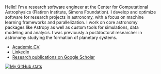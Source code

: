 Hello! I'm a research software engineer at the Center for Computational Astrophysics (Flatiron Institute, Simons Foundation). I develop and optimize software for research projects in astronomy, with a focus on machine learning frameworks and parallelization. I work on core astronomy packages like Astropy as well as custom tools for simulations, data modeling and analysis. I was previously a postdoctoral researcher in astronomy studying the formation of planetary systems.

- [Academic CV](https://jeffjennings.github.io/cv/cv.pdf)
- [LinkedIn](https://www.linkedin.com/in/jeff-m-jennings/)
- [Research publications on Google Scholar](http://bit.ly/jennings_googlescholar)

[![My GitHub stats](https://github-readme-stats.vercel.app/api?username=jeffjennings)](https://github.com/anuraghazra/github-readme-stats)
